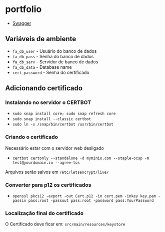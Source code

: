 # portfolio

- [Swagger](http://localhost:8080/swagger-ui/)

## Variáveis de ambiente

- `fa_db_user` - Usuário do banco de dados
- `fa_db_pass` - Senha do banco de dados
- `fa_db_serv` - Servidor de banco de dados
- `fa_db_data` - Database name
- `cert_password` - Senha do certificado

## Adicionando certificado

### Instalando no servidor o CERTBOT

- `sudo snap install core; sudo snap refresh core`
- `sudo snap install --classic certbot`
- `sudo ln -s /snap/bin/certbot /usr/bin/certbot`

### Criando o certificado

Necessário estar com o servidor web desligado

- `certbot certonly --standalone -d myminio.com --staple-ocsp -m test@yourdomain.io --agree-tos`

Arquivos serão salvos em `/etc/letsencrypt/live/`

### Converter para p12 os certificados

- `openssl pkcs12 -export -out Cert.p12 -in cert.pem -inkey key.pem -passin pass:root -passout pass:root -password pass:YourPassword`

### Localização final do certificado

O Certificado deve ficar em: `src/main/resources/keystore`
